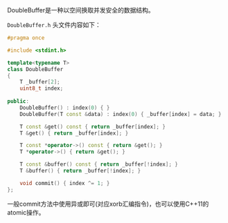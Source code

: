 
DoubleBuffer是一种以空间换取并发安全的数据结构。  
<!--more-->

`DoubleBuffer.h` 头文件内容如下：  
```cpp
#pragma once

#include <stdint.h>

template<typename T>
class DoubleBuffer
{
	T _buffer[2];
	uint8_t index;
    
public:
	DoubleBuffer() : index(0) { }
	DoubleBuffer(T const &data) : index(0) { _buffer[index] = data; }

	T const &get() const { return _buffer[index]; }
	T &get() { return _buffer[index]; }

	T const *operator->() const { return &get(); }
	T *operator->() { return &get(); }

	T const &buffer() const { return _buffer[!index]; }
	T &buffer() { return _buffer[!index]; }

	void commit() { index ^= 1; }
};
```
一般commit方法中使用异或即可(对应xorb汇编指令)，也可以使用C++11的atomic操作。  
